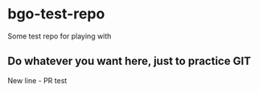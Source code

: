# bgo-test-repo
Some test repo for playing with

## Do whatever you want here, just to practice GIT


New line - PR test

